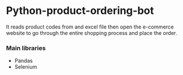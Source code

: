 # Python-product-ordering-bot
It reads product codes from and excel file then open the e-commerce website to go through the entire shopping process and place the order.
### Main libraries
* Pandas
* Selenium

